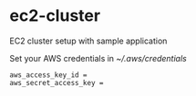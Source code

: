 # ec2-cluster
EC2 cluster setup with sample application

Set your AWS credentials in *~/.aws/credentials*
```
aws_access_key_id =
aws_secret_access_key =
```
